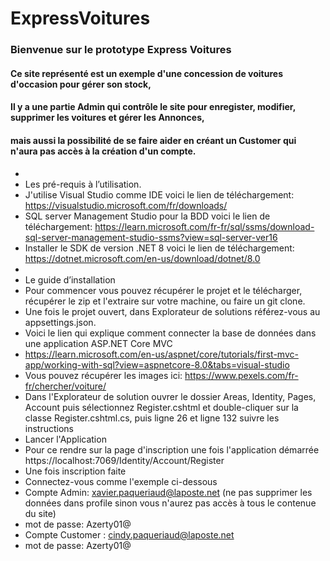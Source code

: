 # ExpressVoitures
### Bienvenue sur le prototype Express Voitures
#### Ce site représenté est un exemple d'une concession de voitures d'occasion pour gérer son stock,
#### Il y a une partie Admin qui contrôle le site pour enregister, modifier, supprimer les voitures et gérer les Annonces,
#### mais aussi la possibilité de se faire aider en créant un Customer qui n'aura pas accès à la création d'un compte.
*
* Les pré-requis à l’utilisation.
* J'utilise Visual Studio comme IDE voici le lien de téléchargement: https://visualstudio.microsoft.com/fr/downloads/ 
* SQL server Management Studio pour la BDD voici le lien de téléchargement: https://learn.microsoft.com/fr-fr/sql/ssms/download-sql-server-management-studio-ssms?view=sql-server-ver16
* Installer le SDK de version .NET 8 voici le lien de téléchargement: https://dotnet.microsoft.com/en-us/download/dotnet/8.0
*
* Le guide d’installation
* Pour commencer vous pouvez récupérer le projet et le télécharger, récupérer le zip et l'extraire sur votre machine, ou faire un git clone.
* Une fois le projet ouvert, dans Explorateur de solutions référez-vous au appsettings.json.
* Voici le lien qui explique comment connecter la base de données dans une application ASP.NET Core MVC
* https://learn.microsoft.com/en-us/aspnet/core/tutorials/first-mvc-app/working-with-sql?view=aspnetcore-8.0&tabs=visual-studio
* Vous pouvez récupérer les images ici: https://www.pexels.com/fr-fr/chercher/voiture/
* Dans l'Explorateur de solution ouvrer le dossier Areas, Identity, Pages, Account puis sélectionnez Register.cshtml et double-cliquer sur la classe Register.cshtml.cs, puis ligne 26 et ligne 132 suivre les instructions
* Lancer l'Application
* Pour ce rendre sur la page d'inscription une fois l'application démarrée https://localhost:7069/Identity/Account/Register
* Une fois inscription faite
* Connectez-vous comme l'exemple ci-dessous 
* Compte Admin: xavier.paqueriaud@laposte.net (ne pas supprimer les données dans profile sinon vous n'aurez pas accès à tous le contenue du site)
* mot de passe: Azerty01@
* Compte Customer : cindy.paqueriaud@laposte.net
* mot de passe: Azerty01@
